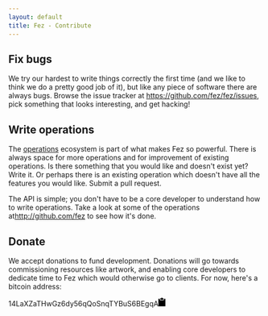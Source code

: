 ```yaml
---
layout: default
title: Fez - Contribute
---
```


Fix bugs
--------

We try our hardest to write things correctly the first time 
(and we like to think we do a pretty good job of it), but 
like any piece of software there are always bugs. Browse 
the issue tracker at <https://github.com/fez/fez/issues>,
pick something that looks interesting, and get hacking!

Write operations
----------------

The [operations](operations.html) ecosystem is part of what
makes Fez so powerful. There is always space for more
operations and for improvement of existing operations. Is
there something that you would like and doesn't exist yet?
Write it. Or perhaps there is an existing operation which
doesn't have all the features you would like. Submit a pull
request.

The API is simple; you don't have to be a core developer to
understand how to write operations. Take a look at some of
the operations at<http://github.com/fez> to see how it's
done.

Donate
------

We accept donations to fund development. Donations will go
towards commissioning resources like artwork, and enabling
core developers to dedicate time to Fez which would
otherwise go to clients. For now, here's a bitcoin address:

<!-- <script data-gittip-username="isaacbw" src="//gttp.co/v1.js"></script> -->

<div class="bitcoin">14LaXZaTHwGz6dy56qQoSnqTYBuS6BEgqA<img id="copy" class="copy" src="clipboard-1.png" /></div>

<script type="text/javascript" src="js/ZeroClipboard.min.js"></script>
<script type="text/javascript">
 ZeroClipboard.setDefaults({ moviePath: '/js/ZeroClipboard.swf' });
 var clip = new ZeroClipboard(document.getElementById("copy"));
 clip.on("dataRequested", function(client, args) {
   clip.setText("14LaXZaTHwGz6dy56qQoSnqTYBuS6BEgqA");
   document.getElementById("copy").src = "clipboard-checkmark-1.png";
 });
</script>

